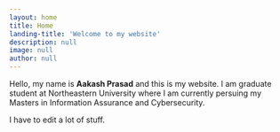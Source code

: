 ```yaml
---
layout: home
title: Home
landing-title: 'Welcome to my website'
description: null
image: null
author: null
---
```


Hello, my name is <b>Aakash Prasad</b> and this is my website. I am graduate student at Northeastern University where I am currently persuing my Masters in Information Assurance and Cybersecurity.

I have to edit a lot of stuff.
